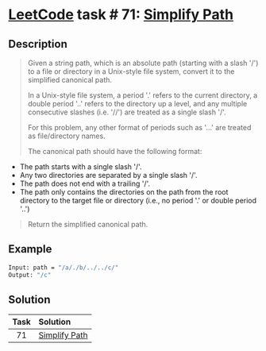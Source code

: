 # [LeetCode][leetcode] task # 71: [Simplify Path][task]

Description
-----------

> Given a string path, which is an absolute path (starting with a slash '/')
> to a file or directory in a Unix-style file system,
> convert it to the simplified canonical path.
> 
> In a Unix-style file system, a period '.' refers to the current directory,
> a double period '..' refers to the directory up a level,
> and any multiple consecutive slashes (i.e. '//') are treated as a single slash '/'.
> 
> For this problem, any other format of periods such as '...'
> are treated as file/directory names.
> 
> The canonical path should have the following format:
* The path starts with a single slash '/'.
* Any two directories are separated by a single slash '/'.
* The path does not end with a trailing '/'.
* The path only contains the directories on the path
  from the root directory to the target file or directory
  (i.e., no period '.' or double period '..')
>
> Return the simplified canonical path.

Example
-------

```sh
Input: path = "/a/./b/../../c/"
Output: "/c"
```

Solution
--------

| Task | Solution |
| :------: | :------ |
| 71 | [Simplify Path][solution] |


[leetcode]: <http://leetcode.com/>
[task]: <https://leetcode.com/problems/simplify-path/>
[solution]: <https://github.com/wellaxis/witalis-jkit/blob/main/module/tasks/src/main/java/com/witalis/jkit/tasks/core/task/leetcode/p71/option/Practice.java>
